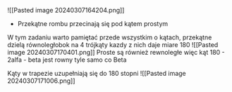 ![[Pasted image 20240307164204.png]]
-  Przekątne rombu przecinają się pod kątem prostym


W tym zadaniu warto pamiętać przede wszystkim o kątach, przekątne dzielą równoległobok na 4 trójkąty kazdy z nich daje miare 180 
![[Pasted image 20240307170401.png]]
Proste są również rewnoległe więc kąt 180 - 2alfa - beta jest rowny tyle samo co Beta


Kąty w trapezie uzupełniają się do 180 stopni
![[Pasted image 20240307171006.png]]